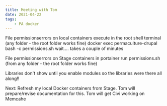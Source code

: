 ```yaml
---
title: Meeting with Tom
date: 2021-04-22
tags:
    - PA docker
---
```


File permissionserrors on local containers
execute in the root shell terminal (any folder - the root folder works fine)
docker exec permaculture-drupal bash -c permissions.sh
wait.... takes a couple of minutes

File permissionserrors on Stage containers
in portainer run permissions.sh (from any folder - the root folder works fine)

Libraries don't show until you enable modules so the libraries were there all along!!

Next: Refresh my local Docker containers from Stage. Tom will prepare/revise documentation for this.
Tom will get Civi working on Memcahe
